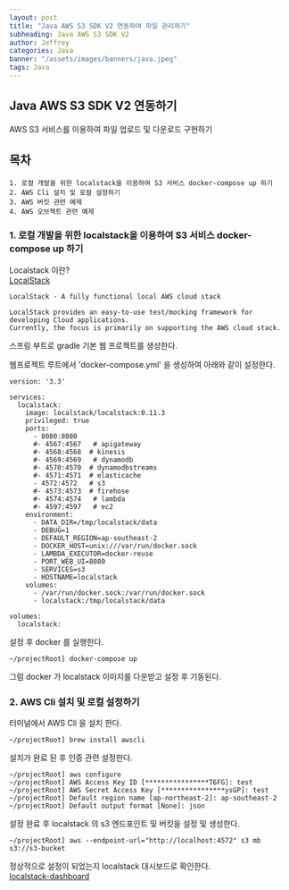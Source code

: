 ```yaml
---
layout: post
title: "Java AWS S3 SDK V2 연동하여 파일 관리하기"
subheading: Java AWS S3 SDK V2
author: Jeffrey
categories: Java
banner: "/assets/images/banners/java.jpeg"
tags: Java
---
```


## Java AWS S3 SDK V2 연동하기 

AWS S3 서비스를 이용하여 파일 업로드 및 다운로드 구현하기  

## 목차
    1. 로컬 개발을 위한 localstack을 이용하여 S3 서비스 docker-compose up 하기
    2. AWS Cli 설치 및 로컬 설정하기
    3. AWS 버킷 관련 예제
    4. AWS 오브젝트 관련 예제

### 1. 로컬 개발을 위한 localstack을 이용하여 S3 서비스 docker-compose up 하기

Localstack 이란?  
[LocalStack](https://github.com/localstack/localstack)
```
LocalStack - A fully functional local AWS cloud stack

LocalStack provides an easy-to-use test/mocking framework for developing Cloud applications.
Currently, the focus is primarily on supporting the AWS cloud stack.
```

스프링 부트로 gradle 기본 웹 프로젝트를 생성한다.

웹프로젝트 루트에서 'docker-compose.yml' 을 생성하여 아래와 같이 설정한다.  

```
version: '3.3'

services:
  localstack:
    image: localstack/localstack:0.11.3
    privileged: true
    ports:
      - 8080:8080
      #- 4567:4567   # apigateway
      #- 4568:4568  # kinesis
      #- 4569:4569   # dynamodb
      #- 4570:4570  # dynamodbstreams
      #- 4571:4571  # elasticache
      - 4572:4572   # s3
      #- 4573:4573  # firehose
      #- 4574:4574   # lambda
      #- 4597:4597   # ec2
    environment:
      - DATA_DIR=/tmp/localstack/data
      - DEBUG=1
      - DEFAULT_REGION=ap-southeast-2
      - DOCKER_HOST=unix:///var/run/docker.sock
      - LAMBDA_EXECUTOR=docker-reuse
      - PORT_WEB_UI=8080
      - SERVICES=s3
      - HOSTNAME=localstack
    volumes:
      - /var/run/docker.sock:/var/run/docker.sock
      - localstack:/tmp/localstack/data

volumes:
  localstack:
```
 
설정 후 docker 를 실행한다.    
```
~/projectRoot] docker-compose up
```

그럼 docker 가 localstack 이미지를 다운받고 설정 후 기동된다.  


### 2. AWS Cli 설치 및 로컬 설정하기

터미널에서 AWS Cli 을 설치 한다.  
```
~/projectRoot] brew install awscli
```

설치가 완료 된 후 인증 관련 설정한다.      
```
~/projectRoot] aws configure
~/projectRoot] AWS Access Key ID [****************T6FG]: test
~/projectRoot] AWS Secret Access Key [****************ysGP]: test
~/projectRoot] Default region name [ap-northeast-2]: ap-southeast-2
~/projectRoot] Default output format [None]: json
```

설정 완료 후 localstack 의 s3 엔드포인트 및 버킷을 설정 및 생성한다.     
```
~/projectRoot] aws --endpoint-url="http://localhost:4572" s3 mb s3://s3-bucket
```

정상적으로 설정이 되었는지 localstack 대시보드로 확인한다.  
[localstack-dashboard](http://localhost:8080/#!/infra)
